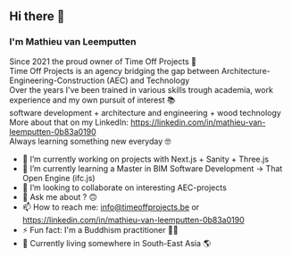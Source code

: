 ## Hi there 👋
### I'm Mathieu van Leemputten

Since 2021 the proud owner of Time Off Projects 🚀 <br>
Time Off Projects is an agency bridging the gap between Architecture-Engineering-Construction (AEC) and Technology <br>
Over the years I've been trained in various skills trough academia, work experience and my own pursuit of interest 📚 <br>
software development + architecture and engineering + wood technology <br>
More about that on my LinkedIn: <https://linkedin.com/in/mathieu-van-leemputten-0b83a0190> <br>
Always learning something new everyday 🤓


- 🔭 I’m currently working on projects with Next.js + Sanity + Three.js
- 🌱 I’m currently learning a Master in BIM Software Development -> That Open Engine (ifc.js)
- 🤝 I’m looking to collaborate on interesting AEC-projects
- 💬 Ask me about ? 🙃
- 📫 How to reach me: info@timeoffprojects.be or <https://linkedin.com/in/mathieu-van-leemputten-0b83a0190> 
- ⚡ Fun fact: I'm a Buddhism practitioner 🧘‍♂️
- 📍 Currently living somewhere in South-East Asia 🌎

